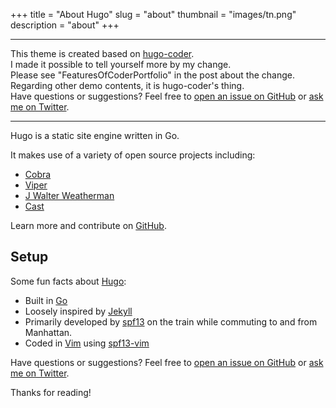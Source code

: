 +++
title = "About Hugo"
slug = "about"
thumbnail = "images/tn.png"
description = "about"
+++

---------------------------
This theme is created based on [hugo-coder](https://github.com/luizdepra/hugo-coder).  
I made it possible to tell yourself more by my change.   
Please see "FeaturesOfCoderPortfolio" in the post about the change.
Regarding other demo contents, it is hugo-coder's thing.  
Have questions or suggestions? Feel free to [open an issue on GitHub](https://github.com/naro143/hugo-coder-portfolio/issues/new) or [ask me on Twitter](https://twitter.com/naro143).

---------------------------

Hugo is a static site engine written in Go.


It makes use of a variety of open source projects including:

* [Cobra](https://github.com/spf13/cobra)
* [Viper](https://github.com/spf13/viper)
* [J Walter Weatherman](https://github.com/spf13/jWalterWeatherman)
* [Cast](https://github.com/spf13/cast)

Learn more and contribute on [GitHub](https://github.com/spf13).

## Setup

Some fun facts about [Hugo](http://gohugo.io/):

* Built in [Go](http://golang.org/)
* Loosely inspired by [Jekyll](http://jekyllrb.com/)
* Primarily developed by [spf13](http://spf13.com/) on the train while commuting to and from Manhattan.
* Coded in [Vim](http://vim.org) using [spf13-vim](http://vim.spf13.com/)

Have questions or suggestions? Feel free to [open an issue on GitHub](https://github.com/spf13/hugo/issues/new) or [ask me on Twitter](https://twitter.com/spf13).

Thanks for reading!
